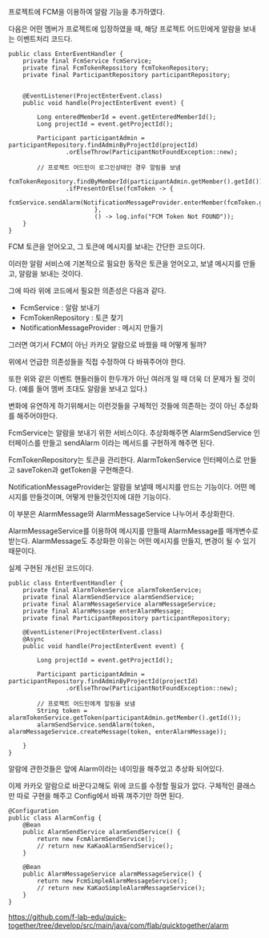프로젝트에 FCM을 이용하여 알람 기능을 추가하였다.

다음은 어떤 멤버가 프로젝트에 입장하였을 때, 해당 프로젝트 어드민에게 알람을 보내는 이벤트처리 코드다.

    public class EnterEventHandler {
        private final FcmService fcmService;
        private final FcmTokenRepository fcmTokenRepository;
        private final ParticipantRepository participantRepository;


        @EventListener(ProjectEnterEvent.class)
        public void handle(ProjectEnterEvent event) {

            Long enteredMemberId = event.getEnteredMemberId();
            Long projectId = event.getProjectId();

            Participant participantAdmin = participantRepository.findAdminByProjectId(projectId)
                    .orElseThrow(ParticipantNotFoundException::new);

            // 프로젝트 어드민이 로그인상태인 경우 알림을 보냄
            fcmTokenRepository.findByMemberId(participantAdmin.getMember().getId())
                    .ifPresentOrElse(fcmToken -> {
                                fcmService.sendAlarm(NotificationMessageProvider.enterMember(fcmToken.getToken()));
                            },
                            () -> log.info("FCM Token Not FOUND"));
        }
    }

FCM 토큰을 얻어오고, 그 토큰에 메시지를 보내는 간단한 코드이다.

이러한 알람 서비스에 기본적으로 필요한 동작은 토큰을 얻어오고, 보낼 메시지를 만들고, 알람을 보내는 것이다.

그에 따라 위에 코드에서 필요한 의존성은 다음과 같다.

* FcmService : 알람 보내기
* FcmTokenRepository : 토큰 찾기
* NotificationMessageProvider : 메시지 만들기

그러면 여기서 FCM이 아닌 카카오 알람으로 바꿨을 때 어떻게 될까?

위에서 언급한 의존성들을 직접 수정하여 다 바꿔주어야 한다.

또한 위와 같은 이벤트 핸들러들이 한두개가 아닌 여러개 일 때 더욱 더 문제가 될 것이다. (예를 들어 멤버 초대도 알람을 보내고 있다.)

변화에 유연하게 하기위해서는 이런것들을 구체적인 것들에 의존하는 것이 아닌 추상화를 해주어야한다.

FcmService는 알람을 보내기 위한 서비스이다. 추상화해주면 AlarmSendService 인터페이스를 만들고 sendAlarm 이라는 메서드를 구현하게 해주면 된다.

FcmTokenRepository는 토큰을 관리한다. AlarmTokenService 인터페이스로 만들고 saveToken과 getToken을 구현해준다.

NotificationMessageProvider는 알람을 보낼때 메시지를 만드는 기능이다. 어떤 메시지를 만들것이며, 어떻게 만들것인지에 대한 기능이다.

이 부분은 AlarmMessage와 AlarmMessageService 나누어서 추상화한다.

AlarmMessageService를 이용하여 메시지를 만들때 AlarmMessage를 매개변수로 받는다. AlarmMessage도 추상화한 이유는 어떤 메시지를 만들지, 변경이 될 수 있기때문이다.

실제 구현된 개선된 코드이다.
```
public class EnterEventHandler {
    private final AlarmTokenService alarmTokenService;
    private final AlarmSendService alarmSendService;
    private final AlarmMessageService alarmMessageService;
    private final AlarmMessage enterAlarmMessage;
    private final ParticipantRepository participantRepository;

    @EventListener(ProjectEnterEvent.class)
    @Async
    public void handle(ProjectEnterEvent event) {

        Long projectId = event.getProjectId();

        Participant participantAdmin = participantRepository.findAdminByProjectId(projectId)
                .orElseThrow(ParticipantNotFoundException::new);

        // 프로젝트 어드민에게 알림을 보냄
        String token = alarmTokenService.getToken(participantAdmin.getMember().getId());
        alarmSendService.sendAlarm(token, alarmMessageService.createMessage(token, enterAlarmMessage));

    }
}
```

알람에 관한것들은 앞에 Alarm이라는 네이밍을 해주었고 추상화 되어있다.


이제 카카오 알람으로 바꾼다고해도 위에 코드를 수정할 필요가 없다. 구체적인 클래스만 따로 구현을 해주고 Config에서 바꿔 껴주기만 하면 된다.

```
@Configuration
public class AlarmConfig {
    @Bean
    public AlarmSendService alarmSendService() {
        return new FcmAlarmSendService();
        // return new KaKaoAlarmSendService();
    }

    @Bean
    public AlarmMessageService alarmMessageService() {
        return new FcmSimpleAlarmMessageService();
        // return new KaKaoSimpleAlarmMessageService();
    }
}
```
https://github.com/f-lab-edu/quick-together/tree/develop/src/main/java/com/flab/quicktogether/alarm

